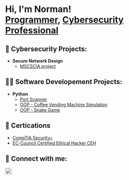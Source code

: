 <h1>Hi, I'm Norman! <br/><a href="https://github.com/nebuen">Programmer</a>, <a href="https://www.linkedin.com/in/normanebuen">Cybersecurity Professional</a></h1>

<h2>🔐 Cybersecurity Projects:</h2>

- <b>Secure Network Design</b>
  - [MSCSCIA project](https://github.com/nebuen/Software-network-design)

  
<h2>👨‍💻 Software Developement Projects:</h2>

- <b>Python</b>
  - [Port Scanner](https://github.com/nebuen/port_scanner/blob/main/README.md)
  - [OOP - Coffee Vending Machine Simulation](https://github.com/nebuen/oop-coffee-machine/blob/main/README.md)
  - [OOP - Snake Game](https://github.com/nebuen/Snake_game/blob/main/README.md)

<h2>📄 Certications</h2>

- [CompTIA Security+](https://www.credly.com/badges/4500fa65-ac1e-41cc-b3f5-f0128ef897c1?source=linked_in_profile)
- [EC-Council Certified Ethical Hacker CEH](https://aspen.eccouncil.org/VerifyBadge?type=certification&a=VVUr2sh+obJViSmBkqkrXbNvlqEg1EZ5Jut9jgKIBEc=)

<h2> 🤳 Connect with me:</h2>

[<img align="left" alt="JoshMadakor | LinkedIn" width="22px" src="https://cdn.jsdelivr.net/npm/simple-icons@v3/icons/linkedin.svg" />][linkedin]

[linkedin]: https://linkedin.com/in/normanebuen

<!--
**joshmadakor1/joshmadakor1** is a ✨ _special_ ✨ repository because its `README.md` (this file) appears on your GitHub profile.

Here are some ideas to get you started:

- 🔭 I’m currently working on ...
- 🌱 I’m currently learning ...
- 👯 I’m looking to collaborate on ...
- 🤔 I’m looking for help with ...
- 💬 Ask me about ...
- 📫 How to reach me: ...
- 😄 Pronouns: ...
- ⚡ Fun fact: ...



- <b>Full Stack Web App (React, NodeJS, Azure, and Machine Learning Components)</b>
  - [Image Analysis Middleware](https://github.com/joshmadakor1/4chan-Image-Analysis-Middleware-C964) <b><i>(Potentially NSFW)</b></i>
- <b>PowerShell</b>
  - [Windows EventLog: Failed RDP Logins Source IP to full GeoData Conversion](https://github.com/joshmadakor1/Sentinel-Lab)
  - [JWipe (Disk Wiping Utility)](https://github.com/joshmadakor1/Jwipe.PowerShell)
  - [Active Directory Bulk User Creation](https://github.com/joshmadakor1/AD_PS)
  - [FIM (File Integrity Monitor)](https://github.com/joshmadakor1/PowerShell-Integrity-FIM)
- <b>C# (.NET Desktop Applications)</b>
  - [Ransomware Proof of Concept (Encrypter)](https://github.com/joshmadakor1/EncrypterPOC)
  - [Ransomware Proof of Concept (Decrypter)](https://github.com/joshmadakor1/DecrypterPOC)
  - [Keylogger with Email Capability](https://github.com/joshmadakor1/Key-Logger-With-Email)
- <b>Python</b>
  - [Package Delivery Application (Datastructures and Algorithms Demo)](https://github.com/joshmadakor1/Package-Delivery-Pathfinding-Algorithm)




-->
